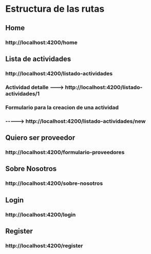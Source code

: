 # Estructura de las rutas

## Home
### http://localhost:4200/home

## Lista de actividades
### http://localhost:4200/listado-actividades
###  Actividad detalle ---> http://localhost:4200/listado-actividades/1
### Formulario para la creacion de una actividad 
### -----> http://localhost:4200/listado-actividades/new

## Quiero ser proveedor
### http://localhost:4200/formulario-proveedores

## Sobre Nosotros
### http://localhost:4200/sobre-nosotros

## Login
### http://localhost:4200/login

## Register
### http://localhost:4200/register